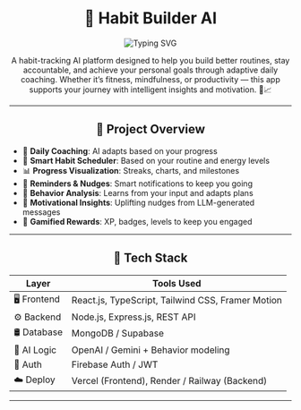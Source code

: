 <p align="center">
  
</p>

<h1 align="center">📅 Habit Builder AI</h1>

<p align="center">
  <img src="https://readme-typing-svg.demolab.com?font=Fira+Code&size=24&pause=1000&center=true&vCenter=true&width=1000&lines=Build+Better+Habits+With+AI;Adaptive+Daily+Coaching+That+Learns+From+You;Track,+Improve,+Repeat" alt="Typing SVG" />
</p>

<p align="center">
  A habit-tracking AI platform designed to help you build better routines, stay accountable, and achieve your personal goals through adaptive daily coaching.  
  Whether it’s fitness, mindfulness, or productivity — this app supports your journey with intelligent insights and motivation. 🌱📈
</p>

---

<h2 align="center">🚀 Project Overview</h2>

- 🔁 **Daily Coaching**: AI adapts based on your progress  
- 📆 **Smart Habit Scheduler**: Based on your routine and energy levels  
- 📊 **Progress Visualization**: Streaks, charts, and milestones  
- 🔔 **Reminders & Nudges**: Smart notifications to keep you going  
- 🧠 **Behavior Analysis**: Learns from your input and adapts plans  
- 💬 **Motivational Insights**: Uplifting nudges from LLM-generated messages  
- 🧩 **Gamified Rewards**: XP, badges, levels to keep you engaged  

---

<h2 align="center">🧠 Tech Stack</h2>

<div align="center">

| Layer       | Tools Used |
|-------------|------------|
| 🖥️ Frontend | React.js, TypeScript, Tailwind CSS, Framer Motion |
| ⚙️ Backend  | Node.js, Express.js, REST API |
| 🛢️ Database | MongoDB / Supabase |
| 🤖 AI Logic | OpenAI / Gemini + Behavior modeling |
| 🔐 Auth     | Firebase Auth / JWT |
| ☁️ Deploy   | Vercel (Frontend), Render / Railway (Backend) |

</div>

---



